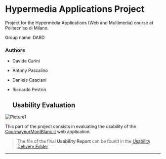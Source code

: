 # Hypermedia Applications Project
Project for the Hypermedia Applications (Web and Multimedia) course at Politecnico di Milano.

Group name: DARD


### **Authors**

- Davide Carini 
- Antony Pascalino 
- Daniele Casciani  
- Riccardo Pestrin
  <br>
  
  ## **Usability Evaluation**
![Picture1](https://user-images.githubusercontent.com/51851749/161026945-8f50a69f-84b0-4218-a29c-d81aba97d690.svg)

This part of the project consists in evaluating the usability of the [CourmayeurMontBlanc.it](https://www.courmayeurmontblanc.it/it) web application.

> The file of the final **Usability Report** can be found in the [Usability Delivery Folder](https://github.com/davidecarini/HYPE_PROJECT21-22/tree/main/Usability%20Report)
---
